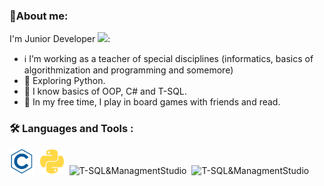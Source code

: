 ### 🦝About me:

I'm Junior Developer <img src="https://media.giphy.com/media/LU5Bi4kbqJOFPpSmyF/giphy.gif" width="30">:

- :information_source: I’m working as a teacher of special disciplines (informatics, basics of algorithmization and programming and somemore)
- :ledger: Exploring Python.
- :brain: I know basics of OOP, C# and T-SQL.
- :game_die: In my free time, I play in board games with friends and read.

### :hammer_and_wrench: Languages and Tools :
<div>
<img src="https://github.com/devicons/devicon/blob/master/icons/c/c-line.svg" title="C#" alt="C#" width="40" height="40"/>&nbsp;
<img src="https://github.com/devicons/devicon/blob/master/icons/python/python-plain.svg" title="Python" alt="Python" width="40" height="40"/>&nbsp;
<img src="https://github.com/benc-uk/icon-collection/blob/master/logos/logo_sql.svg" title="T-SQL&ManagmentStudio" alt="T-SQL&ManagmentStudio" width="40" height="40" "backgraungd=white"/>&nbsp;
<img src="hackerrank.svg" title="HackerRank" alt="T-SQL&ManagmentStudio" width="40" height="40" "backgraungd=white"/>&nbsp;
</div>
